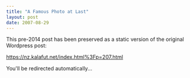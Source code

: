 ```yaml
---
title: "A Famous Photo at Last"
layout: post
date: 2007-08-29
---
```


This pre-2014 post has been preserved as a static version of the original Wordpress post:

https://nz.kalafut.net/index.html%3Fp=207.html

You'll be redirected automatically...

<head>
  <meta http-equiv="refresh" content="5;url=https://nz.kalafut.net/index.html%3Fp=207.html">
</head>

